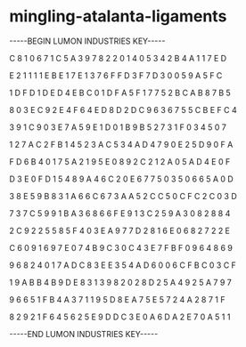 # mingling-atalanta-ligaments

-----BEGIN LUMON INDUSTRIES KEY-----

C 8 1 0 6 7 1 C 5 A 3 9 7 8 2 2 0 1 4 0 5 3 4 2 B 4 A 1 1 7 E D

E 2 1 1 1 1 E B E 1 7 E 1 3 7 6 F F D 3 F 7 D 3 0 0 5 9 A 5 F C

1 D F D 1 D E D 4 E B C 0 1 D F A 5 F 1 7 7 5 2 B C A B 8 7 B 5

8 0 3 E C 9 2 E 4 F 6 4 E D 8 D 2 D C 9 6 3 6 7 5 5 C B E F C 4

3 9 1 C 9 0 3 E 7 A 5 9 E 1 D 0 1 B 9 B 5 2 7 3 1 F 0 3 4 5 0 7

1 2 7 A C 2 F B 1 4 5 2 3 A C 5 3 4 A D 4 7 9 0 E 2 5 D 9 0 F A

F D 6 B 4 0 1 7 5 A 2 1 9 5 E 0 8 9 2 C 2 1 2 A 0 5 A D 4 E 0 F

D 3 E 0 F D 1 5 4 8 9 A 4 6 C 2 0 E 6 7 7 5 0 3 5 0 6 6 5 A 0 D

3 8 E 5 9 B 8 3 1 A 6 6 C 6 7 3 A A 5 2 C C 5 0 C F C 2 C 0 3 D

7 3 7 C 5 9 9 1 B A 3 6 8 6 6 F E 9 1 3 C 2 5 9 A 3 0 8 2 8 8 4

2 C 9 2 2 5 5 8 5 F 4 0 3 E A 9 7 7 D 2 8 1 6 E 0 6 8 2 7 2 2 E

C 6 0 9 1 6 9 7 E 0 7 4 B 9 C 3 0 C 4 3 E 7 F B F 0 9 6 4 8 6 9

9 6 8 2 4 0 1 7 A D C 8 3 E E 3 5 4 A D 6 0 0 6 C F B C 0 3 C F

1 9 A B B 4 B 9 D E 8 3 1 3 9 8 2 0 2 8 D 2 5 A 4 9 2 5 A 7 9 7

9 6 6 5 1 F B 4 A 3 7 1 1 9 5 D 8 E A 7 5 E 5 7 2 4 A 2 8 7 1 F

8 2 9 2 1 F 6 4 5 6 2 5 E 9 D D C 3 E 0 A 6 D A 2 E 7 0 A 5 1 1

-----END LUMON INDUSTRIES KEY-----
